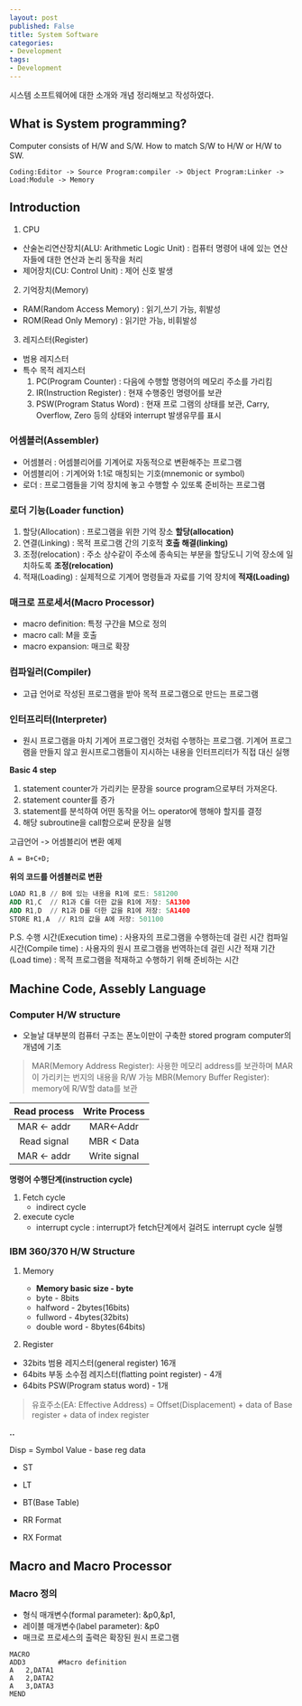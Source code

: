 ```yaml
---
layout: post
published: False
title: System Software
categories:
- Development
tags:
- Development
---
```


시스템 소프트웨어에 대한 소개와 개념 정리해보고 작성하였다.

## What is System programming?
Computer consists of H/W and S/W.
How to match S/W to H/W or H/W to SW.

```
Coding:Editor -> Source Program:compiler -> Object Program:Linker -> Load:Module -> Memory
```


## Introduction

1. CPU
  - 산술논리연산장치(ALU: Arithmetic Logic Unit)
    : 컴퓨터 명령어 내에 있는 연산자들에 대한 연산과 논리 동작을 처리
  - 제어장치(CU: Control Unit)
    : 제어 신호 발생
2. 기억장치(Memory)
  - RAM(Random Access Memory)
    : 읽기,쓰기 가능, 휘발성
  - ROM(Read Only Memory)
    : 읽기만 가능, 비휘발성
3. 레지스터(Register)
  - 범용 레지스터
  - 특수 목적 레지스터
    1. PC(Program Counter)
      : 다음에 수행할 명령어의 메모리 주소를 가리킴
    2. IR(Instruction Register)
      : 현재 수행중인 명령어를 보관
    3. PSW(Program Status Word)
      : 현재 프로 그램의 상태를 보관, Carry, Overflow, Zero 등의 상태와 interrupt 발생유무를 표시

<!--more-->

### 어셈블러(Assembler)
- 어셈블러
  : 어셈블리어를 기계어로 자동적으로 변환해주는 프로그램
- 어셈블리어
  : 기계어와 1:1로 매칭되는 기호(mnemonic or symbol)
- 로더
  : 프로그램들을 기억 장치에 놓고 수행할 수 있또록 준비하는 프로그램

### 로더 기능(Loader function)
1. 할당(Allocation)
: 프로그램을 위한 기억 장소 **할당(allocation)**
2. 연결(Linking)
: 목적 프로그램 간의 기호적 **호출 해결(linking)**
3. 조정(relocation)
: 주소 상수같이 주소에 종속되는 부분을 할당도니 기억 장소에 일치하도록 **조정(relocation)**
4. 적재(Loading)
: 실제적으로 기계어 명령들과 자료를 기억 장치에 **적재(Loading)**

### 매크로 프로세서(Macro Processor)
- macro definition: 특정 구간을 M으로 정의
- macro call: M을 호출
- macro expansion: 매크로 확장

### 컴파일러(Compiler)
- 고급 언어로 작성된 프로그램을 받아 목적 프로그램으로 만드는 프로그램

### 인터프리터(Interpreter)
- 원시 프로그램을 마치 기계어 프로그램인 것처럼 수행하는 프로그램. 기계어 프로그램을 만들지 않고 원시프로그램들이 지시하는 내용을 인터프리터가 직접 대신 실행

**Basic 4 step**
1. statement counter가 가리키는 문장을 source program으로부터 가져온다.
2. statement counter를 증가
3. statement를 분석하여 어떤 동작을 어느 operator에 행해야 할지를 결정
4. 해당 subroutine을 call함으로써 문장을 실행

고급언어 -> 어셈블리어 변환 예제  

```A = B+C+D;```

**위의 코드를 어셈블러로 변환**
``` nasm
LOAD R1,B // B에 있는 내용을 R1에 로드: 581200
ADD R1,C  // R1과 C를 더한 값을 R1에 저장: 5A1300
ADD R1,D  // R1과 D를 더한 값을 R1에 저장: 5A1400
STORE R1,A  // R1의 값을 A에 저장: 501100
```

P.S.
수행 시간(Execution time)
: 사용자의 프로그램을 수행하는데 걸린 시간
컴파일 시간(Compile time)
: 사용자의 원시 프로그램을 번역하는데 걸린 시간
적재 기간(Load time)
: 목적 프로그램을 적재하고 수행하기 위해 준비하는 시간

## Machine Code, Assebly Language

### Computer H/W structure
- 오늘날 대부분의 컴퓨터 구조는 폰노이만이 구축한 stored program computer의 개념에 기초


> MAR(Memory Address Register): 사용한 메모리 address를 보관하며 MAR이 가리키는 번지의 내용을 R/W 가능
> MBR(Memory Buffer Register): memory에 R/W할 data를 보관

|	Read process	|	Write Process	|
|:------------:	|:------------:	|
|	MAR <- addr	|	MAR<-Addr		|
|	Read signal	|	MBR < Data	|
|	MAR <- addr	|	Write signal	|

**명령어 수행단계(instruction cycle)**

1. Fetch cycle
	- indirect cycle
2. execute cycle
	- interrupt cycle : interrupt가  fetch단계에서 걸려도 interrupt cycle 실행


### IBM 360/370 H/W Structure
1. Memory
	- **Memory basic size - byte**
	- byte - 8bits
	- halfword - 2bytes(16bits)
	- fullword - 4bytes(32bits)
	- double word - 8bytes(64bits)

2. Register
- 32bits 범용 레지스터(general register) 16개
- 64bits 부동 소수점 레지스터(flatting point register) - 4개
- 64bits PSW(Program status word) - 1개

> 유효주소(EA: Effective Address) = Offset(Displacement) + data of Base register + data of index register

**..**

Disp = Symbol Value - base reg data

- ST
- LT
- BT(Base Table)

- RR Format
- RX Format

## Macro and Macro Processor
### Macro 정의

- 형식 매개변수(formal parameter): &p0,&p1,
- 레이블 매개변수(label parameter): &p0
- 매크로 프로세스의 출력은 확장된 원시 프로그램

```
MACRO
ADD3		#Macro definition
A	2,DATA1
A	2,DATA2
A	3,DATA3
MEND
```
